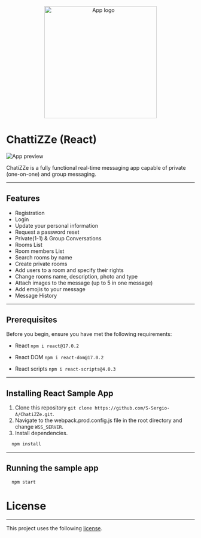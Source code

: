 <div style="width:100%">
        <div align="center" style="margin-block: 40px">
        <img align="center" width="300" src="https://res.cloudinary.com/gachi322/image/upload/v1628539170/ChatiZZe/logo_tvuvuw.svg" alt="App logo"/>
        </div>    
</div>

# ChattiZZe (React)

![App preview](https://res.cloudinary.com/gachi322/image/upload/v1628787931/ChatiZZe/preview_jbikmo.png "Preview")

ChatiZZe is a fully functional real-time messaging app capable of private (one-on-one) and group messaging.

---

## Features

- Registration
- Login
- Update your personal information
- Request a password reset
- Private(1-1) & Group Conversations
- Rooms List
- Room members List
- Search rooms by name
- Create private rooms
- Add users to a room and specify their rights
- Change rooms name, description, photo and type
- Attach images to the message (up to 5 in one message)
- Add emojis to your message
- Message History

---

## Prerequisites

Before you begin, ensure you have met the following requirements:

- React `npm i react@17.0.2`

- React DOM `npm i react-dom@17.0.2`

- React scripts `npm i react-scripts@4.0.3`

---

## Installing React Sample App

1. Clone this repository `git clone https://github.com/S-Sergio-A/ChatiZZe.git`.
2. Navigate to the webpack.prod.config.js file in the root directory and change `WSS_SERVER`.
3. Install dependencies.

```javascript
  npm install
```

---

## Running the sample app

```javascript
  npm start
```

# License

---

This project uses the following [license](https://github.com/S-Sergio-A/ChatiZZe/blob/master/LICENSE).
